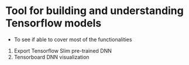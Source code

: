 # Tool for building and understanding Tensorflow models

* To see if able to cover most of the functionalities

1. Export Tensorflow Slim pre-trained DNN
2. Tensorboard DNN visualization
